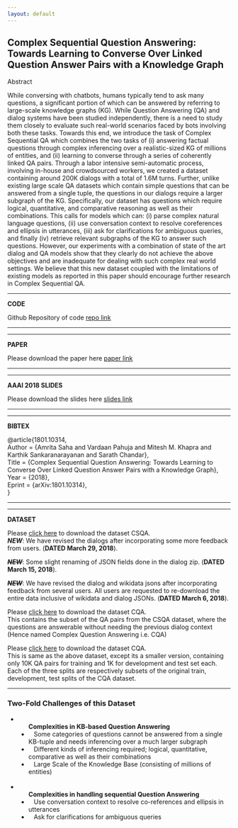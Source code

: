 ```yaml
---
layout: default
---
```


## Complex Sequential Question Answering: Towards Learning to Converse Over Linked Question Answer Pairs with a Knowledge Graph

<div class="panel panel-default">
  <div class="panel-heading">Abstract</div>
<div class="panel-body">

  While conversing with chatbots, humans typically tend to ask many questions, a significant portion of which can be answered by referring to large-scale knowledge graphs (KG). While Question Answering (QA) and dialog systems have been studied independently, there is a need to study them closely to evaluate such real-world scenarios faced by bots involving both these tasks. Towards this end, we introduce the task of Complex Sequential QA which combines the two tasks of (i) answering factual questions through complex inferencing over a realistic-sized KG of millions of entities, and (ii) learning to converse through a series of coherently linked QA pairs. Through a labor intensive semi-automatic process, involving in-house and crowdsourced workers, we created a dataset containing around 200K dialogs with a total of 1.6M turns. Further, unlike existing large scale QA datasets which contain simple questions that can be answered from a single tuple, the questions in our dialogs require a larger subgraph of the KG. Specifically, our dataset has questions which require logical, quantitative, and comparative reasoning as well as their combinations. This calls for models which can: (i) parse complex natural language questions, (ii) use conversation context to resolve coreferences and ellipsis in utterances, (iii) ask for clarifications for ambiguous queries, and finally (iv) retrieve relevant subgraphs of the KG to answer such questions. However, our experiments with a combination of state of the art dialog and QA models show that they clearly do not achieve the above objectives and are inadequate for dealing with such complex real world settings. We believe that this new dataset coupled with the limitations of existing models as reported in this paper should encourage further research in Complex Sequential QA.
</div>
</div>

---
**CODE**

Github Repository of code [repo link](https://github.com/amritasaha1812/CSQA_Code)

---
---
**PAPER**

<!-- Put paper arxiv link here -->
Please download the paper here [paper link](https://arxiv.org/abs/1801.10314)

---
---
**AAAI 2018 SLIDES**

<!-- Put paper arxiv link here -->
Please download the slides here [slides link](CSQA_AAAI.pptx)

---
---
**BIBTEX**

@article{1801.10314, <br/>
Author = {Amrita Saha and Vardaan Pahuja and Mitesh M. Khapra and Karthik Sankaranarayanan and Sarath Chandar},<br/>
Title = {Complex Sequential Question Answering: Towards Learning to Converse Over Linked Question Answer Pairs with a Knowledge Graph},<br/>
Year = {2018},<br/>
Eprint = {arXiv:1801.10314},<br/>
}<br/>

---
---
**DATASET**

Please [click here]({{site.baseurl}}/download/) to download the dataset CSQA.<br>
_**NEW**_: We have revised the dialogs after incorporating some more feedback from users. (__DATED March 29, 2018__). <br>

~~_**NEW**_~~: Some slight renaming of JSON fields done in the dialog zip. (__DATED March 15, 2018__). <br>

~~_**NEW**_~~: We have revised the dialog and wikidata jsons after incorporating feedback from several users. All users are requested to re-download the entire data inclusive of wikidata and dialog JSONs. (__DATED March 6, 2018__). <br>

Please [click here]({{site.baseurl}}/download_CQA/) to download the dataset CQA.<br>
This contains the subset of the QA pairs from the CSQA dataset, where the questions are answerable without needing the previous dialog context (Hence named Complex Question Answering i.e. CQA)


Please [click here]({{site.baseurl}}/download_CQA_12K/) to download the dataset CQA.<br>
This is same as the above dataset, except its a smaller version, containing only 10K QA pairs for training and 1K for development and test set each. Each of the three splits are respectively subsets of the original train, development, test splits of the CQA dataset. 

---
### Two-Fold Challenges of this Dataset

<ul style="list-style-type:disc">
<li> <ul style="list-style-type:disc"><b> Complexities in KB-based Question Answering</b> 
        <li>&nbsp;&nbsp;&nbsp;Some categories of questions cannot be answered from a single KB-tuple and needs inferencing over a much larger subgraph</li>
	<li>&nbsp;&nbsp;&nbsp;Different kinds of inferencing required; logical, quantitative, comparative as well as their combinations</li>
	<li>&nbsp;&nbsp;&nbsp;Large Scale of the Knowledge Base (consisting of millions of entities)</li>
	</ul>
</li>	
<br/>
<li> <ul style="list-style-type:disc"><b> Complexities in handling sequential Question Answering</b>
	<li>&nbsp;&nbsp;&nbsp;Use conversation context to resolve co-references and ellipsis in utterances</li>
 	<li>&nbsp;&nbsp;&nbsp;Ask for clarifications for ambiguous queries</li>
	</ul>
</li>
</ul>	



